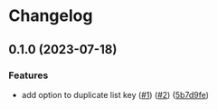 # Changelog

## 0.1.0 (2023-07-18)


### Features

* add option to duplicate list key ([#1](https://www.github.com/bihealth/drf-keyed-list/issues/1)) ([#2](https://www.github.com/bihealth/drf-keyed-list/issues/2)) ([5b7d9fe](https://www.github.com/bihealth/drf-keyed-list/commit/5b7d9fe16d274e3ac98e90685e667ac7613d8ca7))
